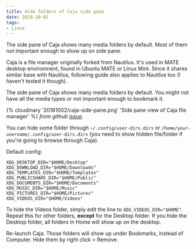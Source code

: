 ```yaml
---
title: Hide folders of Caja side pane
date: 2018-10-02
tags:
- Linux
---
```

The side pane of Caja shows many media folders by default. Most of them not important enough to show up on side pane.

<!-- more -->

Caja is a file manager originally forked from Nautilus. It's used in MATE desktop environment, found in Ubuntu MATE or Linux Mint. Since it shares similar base with Nautilus, following guide also applies to Nautilus too (I haven't tested it though).

The side pane of Caja shows many media folders by default. You might not have all the media types or not important enough to bookmark it.

{% cloudinary '20181002/caja-side-pane.png' 'Side pane view of Caja file manager' %}
*from github [issue](https://github.com/mate-desktop/caja/issues/480).*

You can hide some folder through `~/.config/user-dirs.dirs` or `/home/your-username/.config/user-dirs.dirs` (you need to show hidden file/folder if you're going to browse through Caja).

Default config:
```
XDG_DESKTOP_DIR="$HOME/Desktop"
XDG_DOWNLOAD_DIR="$HOME/Downloads"
XDG_TEMPLATES_DIR="$HOME/Templates"
XDG_PUBLICSHARE_DIR="$HOME/Public"
XDG_DOCUMENTS_DIR="$HOME/Documents"
XDG_MUSIC_DIR="$HOME/Music"
XDG_PICTURES_DIR="$HOME/Pictures"
XDG_VIDEOS_DIR="$HOME/Videos"
```

To hide the Videos folder, simply edit the line to `XDG_VIDEOS_DIR="$HOME"`. Repeat this for other folders, **except** for the Desktop folder. If you hide the Desktop folder, all folders in Home will show up on the desktop.

Re-launch Caja. Those folders will show up under Bookmarks, instead of Computer. Hide them by right click > Remove.
